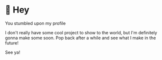 # 👋 Hey

You stumbled upon my profile

I don't really have some cool project to show to the world, but I'm definitely gonna make some soon. Pop back after a while and see what I make in the future!

See ya!
